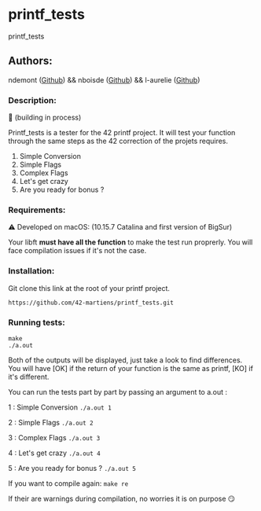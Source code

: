 # printf_tests
printf_tests

## Authors:
ndemont ([Github](https://github.com/ndemont)) && nboisde ([Github](https://github.com/nboisde)) && l-aurelie ([Github](https://github.com/l-aurelie))

### Description:
:wrench: (building in process)

Printf_tests is a tester for the 42 printf project. 
It will test your function through the same steps as the 42 correction of the projets requires.
1. Simple Conversion
2. Simple Flags
3. Complex Flags
4. Let's get crazy
5. Are you ready for bonus ?

### Requirements:
:warning: Developed on macOS: (10.15.7 Catalina and first version of BigSur)

Your libft **must have all the function** to make the test run proprerly. You will face compilation issues if it's not the case.

### Installation:

Git clone this link at the root of your printf project.
```
https://github.com/42-martiens/printf_tests.git
```

### Running tests:
```
make
./a.out
```
Both of the outputs will be displayed, just take a look to find differences.
You will have [OK] if the return of your function is the same as printf, [KO] if it's different.

You can run the tests part by part by passing an argument to a.out :

1 : Simple Conversion ```./a.out 1```

2 : Simple Flags ```./a.out 2```

3 : Complex Flags ```./a.out 3```

4 : Let's get crazy ```./a.out 4```

5 : Are you ready for bonus ? ```./a.out 5```

If you want to compile again: `make re`

If their are warnings during compilation, no worries it is on purpose :smirk:
